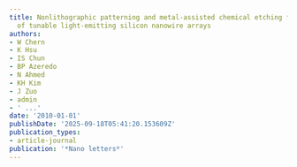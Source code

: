 ```yaml
---
title: Nonlithographic patterning and metal-assisted chemical etching for manufacturing
  of tunable light-emitting silicon nanowire arrays
authors:
- W Chern
- K Hsu
- IS Chun
- BP Azeredo
- N Ahmed
- KH Kim
- J Zuo
- admin
- ' ...'
date: '2010-01-01'
publishDate: '2025-09-18T05:41:20.153609Z'
publication_types:
- article-journal
publication: '*Nano letters*'
---
```

